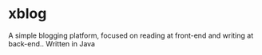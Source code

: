 # xblog
A simple blogging platform, focused on reading at front-end and writing at back-end..
Written in Java
